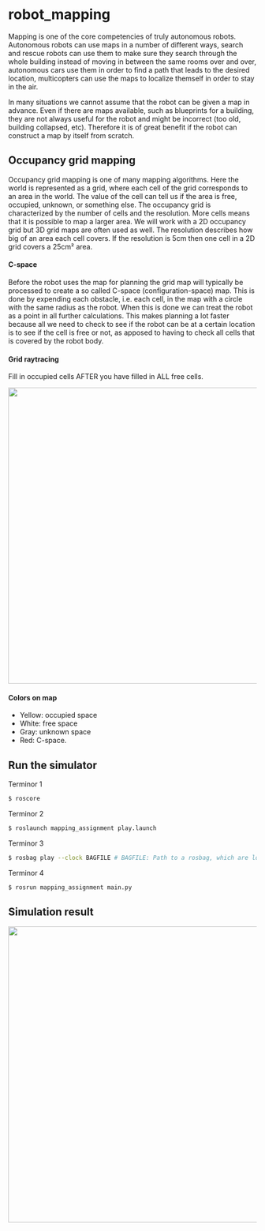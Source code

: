 # robot_mapping

Mapping is one of the core competencies of truly autonomous robots. Autonomous robots can use maps in a number of different ways, search and rescue robots can use them to make sure they search through the whole building instead of moving in between the same rooms over and over, autonomous cars use them in order to find a path that leads to the desired location, multicopters can use the maps to localize themself in order to stay in the air.

In many situations we cannot assume that the robot can be given a map in advance. Even if there are maps available, such as blueprints for a building, they are not always useful for the robot and might be incorrect (too old, building collapsed, etc). Therefore it is of great benefit if the robot can construct a map by itself from scratch.

## Occupancy grid mapping

Occupancy grid mapping is one of many mapping algorithms. Here the world is represented as a grid, where each cell of the grid corresponds to an area in the world. The value of the cell can tell us if the area is free, occupied, unknown, or something else. The occupancy grid is characterized by the number of cells and the resolution. More cells means that it is possible to map a larger area. We will work with a 2D occupancy grid but 3D grid maps are often used as well. The resolution describes how big of an area each cell covers. If the resolution is 5cm then one cell in a 2D grid covers a 25cm² area.

#### C-space

Before the robot uses the map for planning the grid map will typically be processed to create a so called C-space (configuration-space) map. This is done by expending each obstacle, i.e. each cell, in the map with a circle with the same radius as the robot. When this is done we can treat the robot as a point in all further calculations. This makes planning a lot faster because all we need to check to see if the robot can be at a certain location is to see if the cell is free or not, as apposed to having to check all cells that is covered by the robot body.

#### Grid raytracing

Fill in occupied cells AFTER you have filled in ALL free cells.

<p align="center">
  <img src="https://user-images.githubusercontent.com/62132206/137804639-fe2ab29b-333c-4385-b9d8-b2332268e9a0.gif" width="600">
</p>

#### Colors on map

* Yellow: occupied space
* White: free space
* Gray: unknown space
* Red: C-space.


## Run the simulator

Terminor 1

```bash
$ roscore
```

Terminor 2

```bash
$ roslaunch mapping_assignment play.launch
```

Terminor 3

```bash
$ rosbag play --clock BAGFILE # BAGFILE: Path to a rosbag, which are located here: mapping_assignment/bags/
```

Terminor 4

```bash
$ rosrun mapping_assignment main.py
```

## Simulation result

<p align="center">
  <img src="https://user-images.githubusercontent.com/62132206/137804639-fe2ab29b-333c-4385-b9d8-b2332268e9a0.gif" width="600">
</p>
